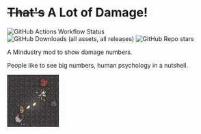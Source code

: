 # ~~That's~~ A Lot of Damage!

![GitHub Actions Workflow Status](https://img.shields.io/github/actions/workflow/status/slotterleet/a-lot-of-damage/commitTest.yml?style=for-the-badge)
![GitHub Downloads (all assets, all releases)](https://img.shields.io/github/downloads/slotterleet/a-lot-of-damage/total?style=for-the-badge)
![GitHub Repo stars](https://img.shields.io/github/stars/slotterleet/a-lot-of-damage?style=for-the-badge)


A Mindustry mod to show damage numbers.

People like to see big numbers, human psychology in a nutshell.

![icon](assets/icon.png)